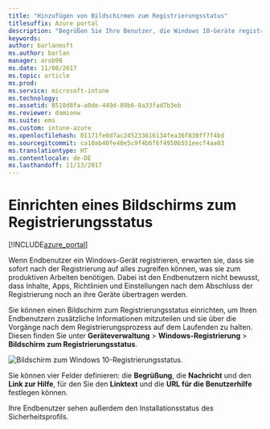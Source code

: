 ```yaml
---
title: "Hinzufügen von Bildschirmen zum Registrierungsstatus"
titlesuffix: Azure portal
description: "Begrüßen Sie Ihre Benutzer, die Windows 10-Geräte registrieren."
keywords: 
author: barlanmsft
ms.author: barlan
manager: arob98
ms.date: 11/08/2017
ms.topic: article
ms.prod: 
ms.service: microsoft-intune
ms.technology: 
ms.assetid: 8518d8fa-a0de-449d-89b6-8a33fad7b3eb
ms.reviewer: damionw
ms.suite: ems
ms.custom: intune-azure
ms.openlocfilehash: 01171fe0d7ac245233616134fea36f830ff7f4bd
ms.sourcegitcommit: ca10ab40fe40e5c9f4b6f6f4950b551eecf4aa03
ms.translationtype: HT
ms.contentlocale: de-DE
ms.lasthandoff: 11/13/2017
---
```

# <a name="set-up-an-enrollment-status-screen"></a>Einrichten eines Bildschirms zum Registrierungsstatus

[!INCLUDE[azure_portal](./includes/azure_portal.md)]

Wenn Endbenutzer ein Windows-Gerät registrieren, erwarten sie, dass sie sofort nach der Registrierung auf alles zugreifen können, was sie zum produktiven Arbeiten benötigen. Dabei ist den Endbenutzern nicht bewusst, dass Inhalte, Apps, Richtlinien und Einstellungen nach dem Abschluss der Registrierung noch an ihre Geräte übertragen werden.

Sie können einen Bildschirm zum Registrierungsstatus einrichten, um Ihren Endbenutzern zusätzliche Informationen mitzuteilen und sie über die Vorgänge nach dem Registrierungsprozess auf dem Laufenden zu halten. Diesen finden Sie unter **Geräteverwaltung** > **Windows-Registrierung** > **Bildschirm zum Registrierungsstatus**.

![Bildschirm zum Windows 10-Registrierungsstatus.](./media/win10-enrollment-status-admin-setup.png)

Sie können vier Felder definieren: die **Begrüßung**, die **Nachricht** und den **Link zur Hilfe**, für den Sie den **Linktext** und die **URL für die Benutzerhilfe** festlegen können.

Ihre Endbenutzer sehen außerdem den Installationsstatus des Sicherheitsprofils. 

